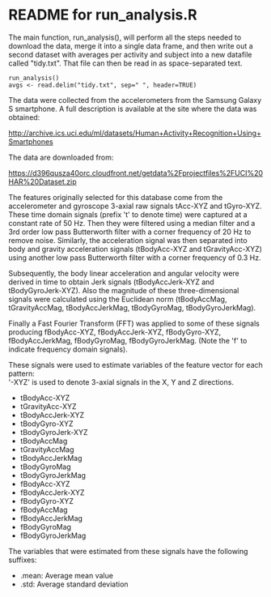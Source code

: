 README for run_analysis.R
========================================================
The main function, run_analysis(), will perform all the steps needed to 
download the data, merge it into a single data frame, and then write out a second
dataset with 
averages per activity and subject into a new datafile called "tidy.txt". That 
file can then be read in as space-separated text.

```{r}
run_analysis()
avgs <- read.delim("tidy.txt", sep=" ", header=TRUE)
```

The data were collected from the accelerometers from the Samsung Galaxy S 
smartphone. A full description is available at the site where the data was 
obtained:

http://archive.ics.uci.edu/ml/datasets/Human+Activity+Recognition+Using+Smartphones

The data are downloaded from:

https://d396qusza40orc.cloudfront.net/getdata%2Fprojectfiles%2FUCI%20HAR%20Dataset.zip 

The features originally selected for this database come from the accelerometer and gyroscope 3-axial raw signals tAcc-XYZ and tGyro-XYZ. These time domain signals (prefix 't' to denote time) were captured at a constant rate of 50 Hz. Then they were filtered using a median filter and a 3rd order low pass Butterworth filter with a corner frequency of 20 Hz to remove noise. Similarly, the acceleration signal was then separated into body and gravity acceleration signals (tBodyAcc-XYZ and tGravityAcc-XYZ) using another low pass Butterworth filter with a corner frequency of 0.3 Hz. 

Subsequently, the body linear acceleration and angular velocity were derived in time to obtain Jerk signals (tBodyAccJerk-XYZ and tBodyGyroJerk-XYZ). Also the magnitude of these three-dimensional signals were calculated using the Euclidean norm (tBodyAccMag, tGravityAccMag, tBodyAccJerkMag, tBodyGyroMag, tBodyGyroJerkMag). 

Finally a Fast Fourier Transform (FFT) was applied to some of these signals producing fBodyAcc-XYZ, fBodyAccJerk-XYZ, fBodyGyro-XYZ, fBodyAccJerkMag, fBodyGyroMag, fBodyGyroJerkMag. (Note the 'f' to indicate frequency domain signals). 

These signals were used to estimate variables of the feature vector for each pattern:  
'-XYZ' is used to denote 3-axial signals in the X, Y and Z directions.

- tBodyAcc-XYZ
- tGravityAcc-XYZ
- tBodyAccJerk-XYZ
- tBodyGyro-XYZ
- tBodyGyroJerk-XYZ
- tBodyAccMag
- tGravityAccMag
- tBodyAccJerkMag
- tBodyGyroMag
- tBodyGyroJerkMag
- fBodyAcc-XYZ
- fBodyAccJerk-XYZ
- fBodyGyro-XYZ
- fBodyAccMag
- fBodyAccJerkMag
- fBodyGyroMag
- fBodyGyroJerkMag

The variables that were estimated from these signals have the following suffixes:

- .mean: Average mean value
- .std: Average standard deviation

